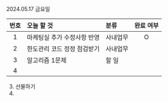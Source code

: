 2024.05.17 금요일

| 번호 | 오늘 할 것                  | 분류     | 완료 여부 |
| :--: | :-------------------------- | :------- | :-------: |
|  1   | 마케팅실 추가 수정사항 반영 | 사내업무 |     O     |
|  2   | 한도관리 코드 정정 점검받기 | 사내업무 |           |
|  3   | 알고리즘 1문제              | 할 일    |           |
|  4   |                             |          |           |

3. 선물하기
4. 

